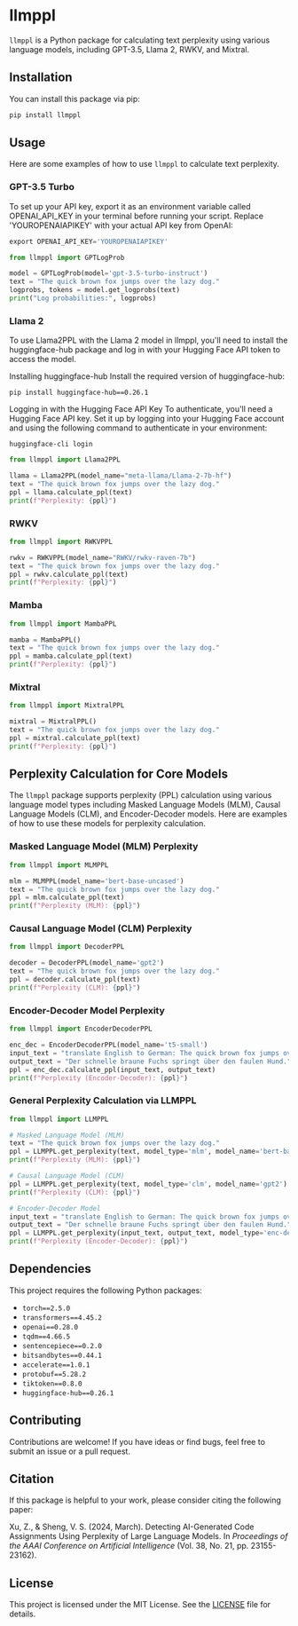
# llmppl

`llmppl` is a Python package for calculating text perplexity using various language models, including GPT-3.5, Llama 2, RWKV, and Mixtral.

## Installation

You can install this package via pip:

```bash
pip install llmppl
```

## Usage

Here are some examples of how to use `llmppl` to calculate text perplexity.

### GPT-3.5 Turbo
To set up your API key, export it as an environment variable called OPENAI_API_KEY in your terminal before running your script. Replace 'YOUROPENAIAPIKEY' with your actual API key from OpenAI:
```python
export OPENAI_API_KEY='YOUROPENAIAPIKEY'
```
```python
from llmppl import GPTLogProb

model = GPTLogProb(model='gpt-3.5-turbo-instruct')
text = "The quick brown fox jumps over the lazy dog."
logprobs, tokens = model.get_logprobs(text)
print("Log probabilities:", logprobs)
```

### Llama 2

To use Llama2PPL with the Llama 2 model in llmppl, you'll need to install the huggingface-hub package and log in with your Hugging Face API token to access the model.

Installing huggingface-hub
Install the required version of huggingface-hub:

```
pip install huggingface-hub==0.26.1
```
Logging in with the Hugging Face API Key
To authenticate, you'll need a Hugging Face API key. Set it up by logging into your Hugging Face account and using the following command to authenticate in your environment:
```
huggingface-cli login
```

```python
from llmppl import Llama2PPL

llama = Llama2PPL(model_name="meta-llama/Llama-2-7b-hf")
text = "The quick brown fox jumps over the lazy dog."
ppl = llama.calculate_ppl(text)
print(f"Perplexity: {ppl}")
```

### RWKV

```python
from llmppl import RWKVPPL

rwkv = RWKVPPL(model_name="RWKV/rwkv-raven-7b")
text = "The quick brown fox jumps over the lazy dog."
ppl = rwkv.calculate_ppl(text)
print(f"Perplexity: {ppl}")
```

### Mamba

```python
from llmppl import MambaPPL

mamba = MambaPPL()
text = "The quick brown fox jumps over the lazy dog."
ppl = mamba.calculate_ppl(text)
print(f"Perplexity: {ppl}")
```

### Mixtral

```python
from llmppl import MixtralPPL

mixtral = MixtralPPL()
text = "The quick brown fox jumps over the lazy dog."
ppl = mixtral.calculate_ppl(text)
print(f"Perplexity: {ppl}")
```

## Perplexity Calculation for Core Models

The `llmppl` package supports perplexity (PPL) calculation using various language model types including Masked Language Models (MLM), Causal Language Models (CLM), and Encoder-Decoder models. Here are examples of how to use these models for perplexity calculation.

### Masked Language Model (MLM) Perplexity

```python
from llmppl import MLMPPL

mlm = MLMPPL(model_name='bert-base-uncased')
text = "The quick brown fox jumps over the lazy dog."
ppl = mlm.calculate_ppl(text)
print(f"Perplexity (MLM): {ppl}")
```

### Causal Language Model (CLM) Perplexity

```python
from llmppl import DecoderPPL

decoder = DecoderPPL(model_name='gpt2')
text = "The quick brown fox jumps over the lazy dog."
ppl = decoder.calculate_ppl(text)
print(f"Perplexity (CLM): {ppl}")
```

### Encoder-Decoder Model Perplexity

```python
from llmppl import EncoderDecoderPPL

enc_dec = EncoderDecoderPPL(model_name='t5-small')
input_text = "translate English to German: The quick brown fox jumps over the lazy dog."
output_text = "Der schnelle braune Fuchs springt über den faulen Hund."
ppl = enc_dec.calculate_ppl(input_text, output_text)
print(f"Perplexity (Encoder-Decoder): {ppl}")
```

### General Perplexity Calculation via LLMPPL

```python
from llmppl import LLMPPL

# Masked Language Model (MLM)
text = "The quick brown fox jumps over the lazy dog."
ppl = LLMPPL.get_perplexity(text, model_type='mlm', model_name='bert-base-uncased')
print(f"Perplexity (MLM): {ppl}")

# Causal Language Model (CLM)
ppl = LLMPPL.get_perplexity(text, model_type='clm', model_name='gpt2')
print(f"Perplexity (CLM): {ppl}")

# Encoder-Decoder Model
input_text = "translate English to German: The quick brown fox jumps over the lazy dog."
output_text = "Der schnelle braune Fuchs springt über den faulen Hund."
ppl = LLMPPL.get_perplexity(input_text, output_text, model_type='enc-dec', model_name='t5-small')
print(f"Perplexity (Encoder-Decoder): {ppl}")
```

## Dependencies

This project requires the following Python packages:

- `torch==2.5.0`
- `transformers==4.45.2`
- `openai==0.28.0`
- `tqdm==4.66.5`
- `sentencepiece==0.2.0`
- `bitsandbytes==0.44.1`
- `accelerate==1.0.1`
- `protobuf==5.28.2`
- `tiktoken==0.8.0`
- `huggingface-hub==0.26.1`

## Contributing

Contributions are welcome! If you have ideas or find bugs, feel free to submit an issue or a pull request.

## Citation

If this package is helpful to your work, please consider citing the following paper:

Xu, Z., & Sheng, V. S. (2024, March). Detecting AI-Generated Code Assignments Using Perplexity of Large Language Models. In *Proceedings of the AAAI Conference on Artificial Intelligence* (Vol. 38, No. 21, pp. 23155-23162).

## License

This project is licensed under the MIT License. See the [LICENSE](LICENSE) file for details.
